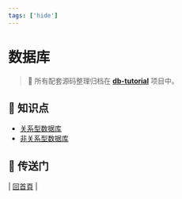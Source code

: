 ```yaml
---
tags: ['hide']
---
```


# 数据库

> :dart: 所有配套源码整理归档在 [**db-tutorial**](https://github.com/dunwu/db-tutorial) 项目中。

## :memo: 知识点

- [关系型数据库](sql)
- [非关系型数据库](nosql)

## :door: 传送门

| [回首頁](https://github.com/dunwu/blog) |
